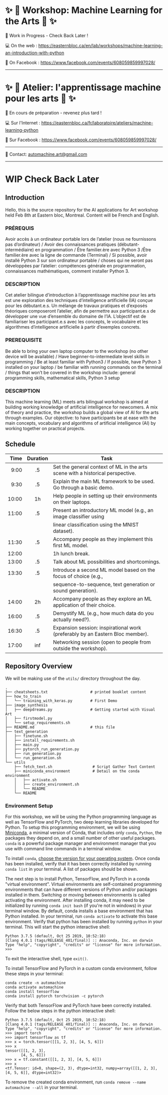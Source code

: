 # :sparkles: :robot: Workshop: Machine Learning for the Arts :robot: :sparkles:

:construction: Work in Progress - Check Back Later !

:computer: On the web : https://easternbloc.ca/en/lab/workshops/machine-learning-an-introduction-with-python

:calendar: On Facebook : https://www.facebook.com/events/608059859997028/

---

# :sparkles: :robot: Atelier: l'apprentissage machine pour les arts :robot: :sparkles:

:construction: En cours de préparation - revenez plus tard !

:computer: Sur l'Internet : https://easternbloc.ca/fr/laboratoire/ateliers/machine-learning-python

:calendar: Sur Facebook : https://www.facebook.com/events/608059859997028/

---

:email: Contact: automachine.art@gmail.com

---


# WIP Check Back Later

## Introduction

Hello, this is the source repository for the AI applications for Art workshop held Feb 8th at Eastern bloc, Montreal. Content will be French and English.

### PRÉREQUIS
  Avoir accès à un ordinateur portable lors de l’atelier (nous ne fournissons pas d’ordinateur) / Avoir des connaissances pratiques (débutant-intermédiaire) en programmation / Être familier.ère avec Python 3 /Être familier.ère avec la ligne de commande (Terminal) / Si possible, avoir installé Python 3 sur son ordinateur portable / choses qui ne seront pas développées par l’atelier: compétences générale en programmation, connaissances mathématiques, comment installer Python 3.

### DESCRIPTION
  Cet atelier bilingue d’introduction à l’apprentissage machine pour les arts est une exploration des techniques d’intelligence artificielle (IA) conçue pour les débutant.e.s. Un mélange de travaux pratiques et d’exposés théoriques composeront l’atelier, afin de permettre aux participant.e.s de développer une vue d’ensemble du domaine de l’IA. L’objectif est de familiariser les participant.e.s avec les concepts, le vocabulaire et les algorithmes d’intelligence artificielle à partir d’exemples concrets.

### PREREQUISITE
  Be able to bring your own laptop computer to the workshop (no other device will be available) / Have beginner-to-intermediate level skills in programming / Be at least familiar with Python3 / If possible, have Python 3 installed on your laptop / be familiar with running commands on the terminal / things that won’t be covered in the workshop include: general programming skills, mathematical skills, Python 3 setup

### DESCRIPTION
  This machine learning (ML) meets arts bilingual workshop is aimed at building working knowledge of artificial intelligence for newcomers. A mix of theory and practice, the workshop builds a global view of AI for the arts through examples. Our objective: to have participants be at ease with the main concepts, vocabulary and algorithms of artificial intelligence (AI) by working together on practical projects.

## Schedule
| Time  | Duration | Task
| -----:|:----------:|----------------------------------------------------------------------------
| 9:00  | .5 | Set the general context of ML in the arts scene with a historical perspective.
| 9:30  | .5 | Explain the main ML framework to be used. Go through a basic demo.
| 10:00 | 1h | Help people in setting up their environments on their laptops.
| 11:00 | .5 | Present an introductory ML model (e.g., an image classifier using
|       |    | linear classification using the MNIST dataset).
| 11:30 | .5 | Accompany people as they implement this first ML model.
| 12:00 |    | 1h lunch break.
| 13:00 | .5 | Talk about ML possibilities and shortcomings.
| 13:30 | .5 | Introduce a second ML model based on the focus of choice (e.g.,
|       |    |     sequence-to-sequence, text generation or sound generation).
| 14:00 | 2h | Accompany people as they explore an ML application of their choice.
| 16:00 | .5 | Demystify ML (e.g., how much data do you actually need?).
| 16:30 | .5 | Expansion session: inspirational work (preferably by an Eastern Bloc member).
| 17:00 | inf| Networking session (open to people from outside the workshop).

## Repository Overview

We will be making use of the `utils/` directory throughout the day.

```
.
├── cheatsheets.txt                   # printed booklet content 
├── how_to_train
│   └── training_with_keras.py        # First Demo
├── image_synthesis
│   ├── deepdreams.py                 # Getting started with Visual Art
│   ├── firstmodel.py
│   └── setup_requirements.sh
├── README.md                         # this file
├── text_generation
│   ├── finetune.sh
│   ├── install_requirements.sh
│   ├── main.py
│   ├── pytorch_run_generation.py
│   ├── run_generation.py
│   └── run_generation.sh
└── utils
    ├── fetch_text.sh                  # Script Gather Text Content
    ├── miniconda_environment          # Detail on the conda environment
    │   ├── activate.sh
    │   ├── create_environment.sh
    │   └── README
    └── README

```

### Environment Setup

 For this workshop, we will be using the Python programming language as well as TensorFlow and PyTorch, two deep learning libraries developed for Python. To setup this programming environment, we will be using [Miniconda](https://docs.conda.io/projects/conda/en/latest/glossary.html#miniconda-glossary), a minimal version of Conda, that includes only `conda`, `Python`, the packages they depend on, and a small number of other useful packages. `conda` is a powerful package manager and environment manager that you use with command line commands in a terminal window.

 To install `conda`, [choose the version for your operating system](https://docs.conda.io/en/latest/miniconda.html). Once conda has been installed, verify that it has been correctly installed by running `conda list` in your terminal. A list of packages should be shown.

 The next step is to install Python, TensorFlow, and PyTorch in a conda "virtual environment". Virtual environments are self-contained programming environments that can have different versions of Python and/or packages installed in them. Switching or moving between environments is called activating the environment. After installing conda, it may need to be initialized by running `conda init bash` (if you're not in windows) in your terminal window. By default, conda installs a base environment that has Python installed. In your terminal, run `conda activate` to activate this base environment. Verify that python has been installed by running `python` in your terminal. This will start the python interactive shell:

 ```
 Python 3.7.5 (default, Oct 25 2019, 10:52:18) 
[Clang 4.0.1 (tags/RELEASE_401/final)] :: Anaconda, Inc. on darwin
Type "help", "copyright", "credits" or "license" for more information.
>>> 
```

 To exit the interactive shell, type `exit()`.
 
 To install TensorFlow and PyTorch in a custom conda environment, follow these steps in your terminal:

 ```
conda create -n automachine
conda activate automachine
conda install tensorflow
conda install pytorch torchvision -c pytorch
 ```

 Verify that both TensorFlow and PyTorch have been correctly installed. Follow the below steps in the python interactive shell:

 ```
 Python 3.7.5 (default, Oct 25 2019, 10:52:18) 
[Clang 4.0.1 (tags/RELEASE_401/final)] :: Anaconda, Inc. on darwin
Type "help", "copyright", "credits" or "license" for more information.
>>> import torch
>>> import tensorflow as tf
>>> x = torch.tensor([[1, 2, 3], [4, 5, 6]])
>>> x
tensor([[1, 2, 3],
        [4, 5, 6]])
>>> x = tf.constant([[1, 2, 3], [4, 5, 6]])
>>> x
<tf.Tensor: id=0, shape=(2, 3), dtype=int32, numpy=array([[1, 2, 3],[4, 5, 6]], dtype=int32)>
 ```

 To remove the created conda environment, run `conda remove --name automachine --all` in your terminal.
